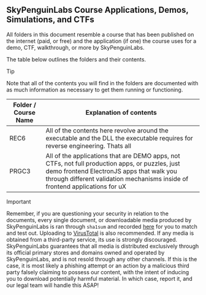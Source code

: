 ## SkyPenguinLabs Course Applications, Demos, Simulations, and CTFs

All folders in this document resemble a course that has been published on the internet (paid, or free) and the application (if one) the course uses for a demo, CTF, walkthrough, or more by SkyPenguinLabs.

The table below outlines the folders and their contents.

> [!TIP]
> Note that all of the contents you will find in the folders are documented with as much information as necessary to get them running or functioning. 


| Folder / Course Name | Explanation of contents |
| -------------------- | ----------------------- | 
| REC6  | All of the contents here revolve around the executable and the DLL the executable requires for reverse engineering. Thats all 
| PRGC3 | All of the applications that are DEMO apps, not CTFs, not full production apps, or puzzles, just demo frontend ElectronJS apps that walk you through different validation mechanisms inside of frontend applications for uX 


> [!IMPORTANT]
> Remember, if you are questioning your security in relation to the documents, every single document, or downloadable media produced by SkyPenguinLabs is ran through `sha1sum` and recorded [here](../CourseResources/HelpUsFightPiracy) for you to match and test out. Uploading to [VirusTotal](https://www.virustotal.com/gui/file/e23a4697fce0e5db29a5e9409da0ac4cf27ad065fd6146d01f8af098b78a6290?nocache=1) is also recommended. If any media is obtained from a third-party service, its use is strongly discouraged. SkyPenguinLabs guarantees that all media is distributed exclusively through its official primary stores and domains owned and operated by SkyPenguinLabs, and is not resold through any other channels. If this is the case, it is most likely a phishing attempt or an action by a malicious third party falsely claiming to possess our content, with the intent of inducing you to download potentially harmful material. In which case, report it, and our legal team will handle this ASAP!

